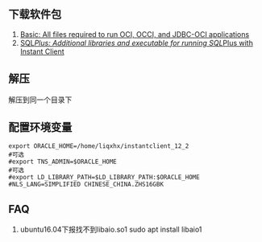 

## 下载软件包

1. [Basic: All files required to run OCI, OCCI, and JDBC-OCI applications](http://www.oracle.com/technetwork/database/features/instant-client/index-097480.html)
2. [SQL*Plus: Additional libraries and executable for running SQL*Plus with Instant Client](http://www.oracle.com/technetwork/database/features/instant-client/index-097480.html)

## 解压
解压到同一个目录下

## 配置环境变量
```shell
export ORACLE_HOME=/home/liqxhx/instantclient_12_2
#可选
#export TNS_ADMIN=$ORACLE_HOME
#可选
#export LD_LIBRARY_PATH=$LD_LIBRARY_PATH:$ORACLE_HOME
#NLS_LANG=SIMPLIFIED CHINESE_CHINA.ZHS16GBK
```

## FAQ
1. ubuntu16.04下报找不到libaio.so1
sudo apt install libaio1
